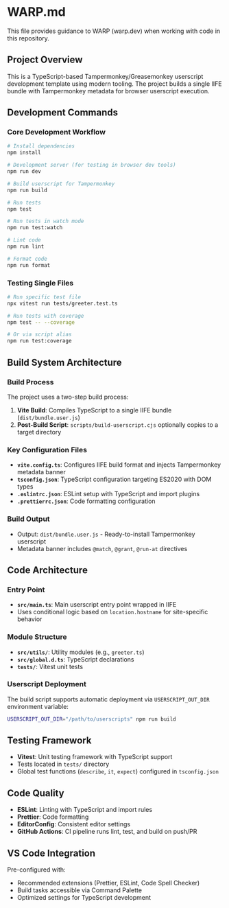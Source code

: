 # WARP.md

This file provides guidance to WARP (warp.dev) when working with code in this repository.

## Project Overview

This is a TypeScript-based Tampermonkey/Greasemonkey userscript development template using modern tooling. The project builds a single IIFE bundle with Tampermonkey metadata for browser userscript execution.

## Development Commands

### Core Development Workflow

```bash
# Install dependencies
npm install

# Development server (for testing in browser dev tools)
npm run dev

# Build userscript for Tampermonkey
npm run build

# Run tests
npm test

# Run tests in watch mode
npm run test:watch

# Lint code
npm run lint

# Format code
npm run format
```

### Testing Single Files

```bash
# Run specific test file
npx vitest run tests/greeter.test.ts

# Run tests with coverage
npm test -- --coverage

# Or via script alias
npm run test:coverage
```

## Build System Architecture

### Build Process

The project uses a two-step build process:

1. **Vite Build**: Compiles TypeScript to a single IIFE bundle (`dist/bundle.user.js`)
2. **Post-Build Script**: `scripts/build-userscript.cjs` optionally copies to a target directory

### Key Configuration Files

- **`vite.config.ts`**: Configures IIFE build format and injects Tampermonkey metadata banner
- **`tsconfig.json`**: TypeScript configuration targeting ES2020 with DOM types
- **`.eslintrc.json`**: ESLint setup with TypeScript and import plugins
- **`.prettierrc.json`**: Code formatting configuration

### Build Output

- Output: `dist/bundle.user.js` - Ready-to-install Tampermonkey userscript
- Metadata banner includes `@match`, `@grant`, `@run-at` directives

## Code Architecture

### Entry Point

- **`src/main.ts`**: Main userscript entry point wrapped in IIFE
- Uses conditional logic based on `location.hostname` for site-specific behavior

### Module Structure

- **`src/utils/`**: Utility modules (e.g., `greeter.ts`)
- **`src/global.d.ts`**: TypeScript declarations
- **`tests/`**: Vitest unit tests

### Userscript Deployment

The build script supports automatic deployment via `USERSCRIPT_OUT_DIR` environment variable:

```bash
USERSCRIPT_OUT_DIR="/path/to/userscripts" npm run build
```

## Testing Framework

- **Vitest**: Unit testing framework with TypeScript support
- Tests located in `tests/` directory
- Global test functions (`describe`, `it`, `expect`) configured in `tsconfig.json`

## Code Quality

- **ESLint**: Linting with TypeScript and import rules
- **Prettier**: Code formatting
- **EditorConfig**: Consistent editor settings
- **GitHub Actions**: CI pipeline runs lint, test, and build on push/PR

## VS Code Integration

Pre-configured with:

- Recommended extensions (Prettier, ESLint, Code Spell Checker)
- Build tasks accessible via Command Palette
- Optimized settings for TypeScript development
